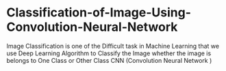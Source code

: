# Classification-of-Image-Using-Convolution-Neural-Network
Image Classification is one of the Difficult task in Machine Learning that we use Deep Learning Algorithm to Classify the Image whether the image is belongs to One Class or Other Class CNN (Convolution Neural Network )
